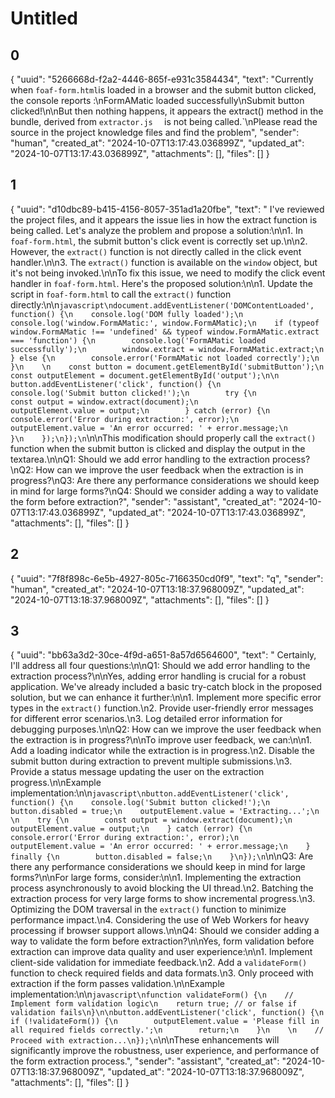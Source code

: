 # Untitled

## 0

{
  "uuid": "5266668d-f2a2-4446-865f-e931c3584434",
  "text": "Currently when `foaf-form.html`is loaded in a browser and the submit button clicked, the console reports :\nFormAMatic loaded successfully\nSubmit button clicked!\n\nBut then nothing happens, it appears the extract() method in the bundle, derived from `extractor.js  ` is not being called.`\nPlease read the source in the project knowledge files and find the problem",
  "sender": "human",
  "created_at": "2024-10-07T13:17:43.036899Z",
  "updated_at": "2024-10-07T13:17:43.036899Z",
  "attachments": [],
  "files": []
}

## 1

{
  "uuid": "d10dbc89-b415-4156-8057-351ad1a20fbe",
  "text": " I've reviewed the project files, and it appears the issue lies in how the extract function is being called. Let's analyze the problem and propose a solution:\n\n1. In `foaf-form.html`, the submit button's click event is correctly set up.\n\n2. However, the `extract()` function is not directly called in the click event handler.\n\n3. The `extract()` function is available on the `window` object, but it's not being invoked.\n\nTo fix this issue, we need to modify the click event handler in `foaf-form.html`. Here's the proposed solution:\n\n1. Update the script in `foaf-form.html` to call the `extract()` function directly:\n\n```javascript\ndocument.addEventListener('DOMContentLoaded', function() {\n    console.log('DOM fully loaded');\n    console.log('window.FormAMatic:', window.FormAMatic);\n    if (typeof window.FormAMatic !== 'undefined' && typeof window.FormAMatic.extract === 'function') {\n        console.log('FormAMatic loaded successfully');\n        window.extract = window.FormAMatic.extract;\n    } else {\n        console.error('FormAMatic not loaded correctly');\n    }\n    \n    const button = document.getElementById('submitButton');\n    const outputElement = document.getElementById('output');\n\n    button.addEventListener('click', function() {\n        console.log('Submit button clicked!');\n        try {\n            const output = window.extract(document);\n            outputElement.value = output;\n        } catch (error) {\n            console.error('Error during extraction:', error);\n            outputElement.value = 'An error occurred: ' + error.message;\n        }\n    });\n});\n```\n\nThis modification should properly call the `extract()` function when the submit button is clicked and display the output in the textarea.\n\nQ1: Should we add error handling to the extraction process?\nQ2: How can we improve the user feedback when the extraction is in progress?\nQ3: Are there any performance considerations we should keep in mind for large forms?\nQ4: Should we consider adding a way to validate the form before extraction?",
  "sender": "assistant",
  "created_at": "2024-10-07T13:17:43.036899Z",
  "updated_at": "2024-10-07T13:17:43.036899Z",
  "attachments": [],
  "files": []
}

## 2

{
  "uuid": "7f8f898c-6e5b-4927-805c-7166350cd0f9",
  "text": "q",
  "sender": "human",
  "created_at": "2024-10-07T13:18:37.968009Z",
  "updated_at": "2024-10-07T13:18:37.968009Z",
  "attachments": [],
  "files": []
}

## 3

{
  "uuid": "bb63a3d2-30ce-4f9d-a651-8a57d6564600",
  "text": " Certainly, I'll address all four questions:\n\nQ1: Should we add error handling to the extraction process?\n\nYes, adding error handling is crucial for a robust application. We've already included a basic try-catch block in the proposed solution, but we can enhance it further:\n\n1. Implement more specific error types in the `extract()` function.\n2. Provide user-friendly error messages for different error scenarios.\n3. Log detailed error information for debugging purposes.\n\nQ2: How can we improve the user feedback when the extraction is in progress?\n\nTo improve user feedback, we can:\n\n1. Add a loading indicator while the extraction is in progress.\n2. Disable the submit button during extraction to prevent multiple submissions.\n3. Provide a status message updating the user on the extraction progress.\n\nExample implementation:\n\n```javascript\nbutton.addEventListener('click', function() {\n    console.log('Submit button clicked!');\n    button.disabled = true;\n    outputElement.value = 'Extracting...';\n    \n    try {\n        const output = window.extract(document);\n        outputElement.value = output;\n    } catch (error) {\n        console.error('Error during extraction:', error);\n        outputElement.value = 'An error occurred: ' + error.message;\n    } finally {\n        button.disabled = false;\n    }\n});\n```\n\nQ3: Are there any performance considerations we should keep in mind for large forms?\n\nFor large forms, consider:\n\n1. Implementing the extraction process asynchronously to avoid blocking the UI thread.\n2. Batching the extraction process for very large forms to show incremental progress.\n3. Optimizing the DOM traversal in the `extract()` function to minimize performance impact.\n4. Considering the use of Web Workers for heavy processing if browser support allows.\n\nQ4: Should we consider adding a way to validate the form before extraction?\n\nYes, form validation before extraction can improve data quality and user experience:\n\n1. Implement client-side validation for immediate feedback.\n2. Add a `validateForm()` function to check required fields and data formats.\n3. Only proceed with extraction if the form passes validation.\n\nExample implementation:\n\n```javascript\nfunction validateForm() {\n    // Implement form validation logic\n    return true; // or false if validation fails\n}\n\nbutton.addEventListener('click', function() {\n    if (!validateForm()) {\n        outputElement.value = 'Please fill in all required fields correctly.';\n        return;\n    }\n    \n    // Proceed with extraction...\n});\n```\n\nThese enhancements will significantly improve the robustness, user experience, and performance of the form extraction process.",
  "sender": "assistant",
  "created_at": "2024-10-07T13:18:37.968009Z",
  "updated_at": "2024-10-07T13:18:37.968009Z",
  "attachments": [],
  "files": []
}

